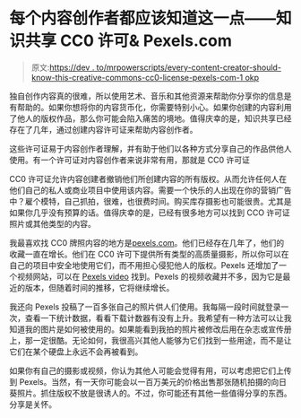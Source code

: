 # 每个内容创作者都应该知道这一点——知识共享 CC0 许可& Pexels.com

> 原文:[https://dev . to/mrpowerscripts/every-content-creator-should-know-this-creative-commons-cc0-license-pexels-com-1 okp](https://dev.to/mrpowerscripts/every-content-creator-should-know-this-creative-commons-cc0-license-pexels-com-1okp)

独自创作内容真的很难，所以使用艺术、音乐和其他资源来帮助你分享你的信息是有帮助的。如果你想将你的内容货币化，你需要特别小心。如果你创建的内容利用了他人的版权作品，那么你可能会陷入痛苦的境地。值得庆幸的是，知识共享已经存在了几年，通过创建内容许可证来帮助内容创作者。

这些许可证易于内容创作者理解，并有助于他们以各种方式分享自己的作品供他人使用。有一个许可证对内容创作者来说非常有用，那就是 CC0 许可证

CC0 许可证允许内容创建者撤销他们所创建内容的所有版权。从而允许任何人在他们自己的私人或商业项目中使用该内容。需要一个快乐的人出现在你的营销广告中？雇个模特，自己抓拍，很难，也很费时间。购买库存摄影也可能很贵。尤其是如果你几乎没有预算的话。值得庆幸的是，已经有很多地方可以找到 CCO 许可证照片或其他类型的内容。

我最喜欢找 CC0 牌照内容的地方是[pexels.com](https://pexels.com)。他们已经存在几年了，他们的收藏一直在增长。他们在 CC0 许可下提供所有类型的高质量摄影，所以你可以在自己的项目中安全地使用它们，而不用担心侵犯他人的版权。Pexels 还增加了一个视频网站，可以在 [Pexels video](https://video.pexels.com) 找到。Pexels 的视频收藏并不多，因为它是最近的版本，但随着时间的推移，它将继续增长。

我还向 Pexels 投稿了一百多张自己的照片供人们使用。我每隔一段时间就登录一次，查看一下统计数据，看看下载计数器有没有上升。我希望有一种方法可以让我知道我的图片是如何被使用的。如果能看到我拍的照片被修改后用在杂志或宣传册上，那一定很酷。无论如何，我很高兴其他人能够为它们找到一些用途，而不是让它们在某个硬盘上永远不会再被看到。

如果你有自己的摄影或视频，你认为其他人可能会觉得有用，可以考虑把它们上传到 Pexels。当然，有一天你可能会以一百万美元的价格出售那张随机拍摄的向日葵照片。抓住版权不放是很诱人的。不过，你可能还有其他一些值得分享的东西。分享是关怀。